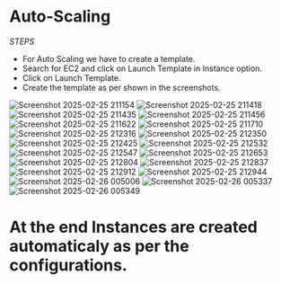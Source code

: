 # Auto-Scaling
*STEPS*
- For Auto Scaling we have to create a template. <br>
- Search for EC2 and click on Launch Template in Instance option. <br>
- Click on Launch Template. <br>
- Create the template as per shown in the screenshots. <br>

![Screenshot 2025-02-25 211154](https://github.com/user-attachments/assets/ae7437cf-bc9d-4703-acac-32dab1ddf2f4)
![Screenshot 2025-02-25 211418](https://github.com/user-attachments/assets/08a129b6-658c-4483-8305-ff44feddd9a1)
![Screenshot 2025-02-25 211435](https://github.com/user-attachments/assets/9289a131-f81b-4fc4-83ae-21219bb97b2d)
![Screenshot 2025-02-25 211456](https://github.com/user-attachments/assets/72619c27-9fcf-4d0d-8c8b-8033d1dbb575)
![Screenshot 2025-02-25 211622](https://github.com/user-attachments/assets/a944200f-2864-42d2-88ec-38c0dbeb3de4)
![Screenshot 2025-02-25 211710](https://github.com/user-attachments/assets/1461fb31-12f0-4c78-9ef3-8fa6ba3931a3)
![Screenshot 2025-02-25 212316](https://github.com/user-attachments/assets/90f49f95-0c7e-4e41-97e4-6fee22f154fe)
![Screenshot 2025-02-25 212350](https://github.com/user-attachments/assets/bd9c324a-5cb0-4aca-9d3b-5703182c660e)
![Screenshot 2025-02-25 212425](https://github.com/user-attachments/assets/13435cb4-aa34-456f-94ff-ada275f3e920)
![Screenshot 2025-02-25 212532](https://github.com/user-attachments/assets/1f50b89e-0be9-4525-9aca-cb86c1e2c725)
![Screenshot 2025-02-25 212547](https://github.com/user-attachments/assets/d4ffdd50-0efc-4b26-8006-e01ad0ff13b9)
![Screenshot 2025-02-25 212653](https://github.com/user-attachments/assets/143ce1f3-bd02-45ae-bffb-e46e44ceb232)
![Screenshot 2025-02-25 212804](https://github.com/user-attachments/assets/613ed3b9-117f-4f1d-a4e5-3c005919a92a)
![Screenshot 2025-02-25 212837](https://github.com/user-attachments/assets/86bfe9a6-a8d0-4783-a88a-66f69a30790c)
![Screenshot 2025-02-25 212912](https://github.com/user-attachments/assets/4dfa3fae-6c72-44e7-a649-6c80547a74cf)
![Screenshot 2025-02-25 212944](https://github.com/user-attachments/assets/09c2018f-6d4b-4e79-bdce-b2a52fad7be5)
![Screenshot 2025-02-26 005006](https://github.com/user-attachments/assets/cf3efd43-3724-4710-89da-6c25b8856e61)
![Screenshot 2025-02-26 005337](https://github.com/user-attachments/assets/c550ee41-9faa-41e4-84fd-6b8432f553e0)
![Screenshot 2025-02-26 005349](https://github.com/user-attachments/assets/7bed2cd8-6373-4af6-b45d-8caa64347392)

# At the end Instances are created automaticaly as per the configurations. <br>

